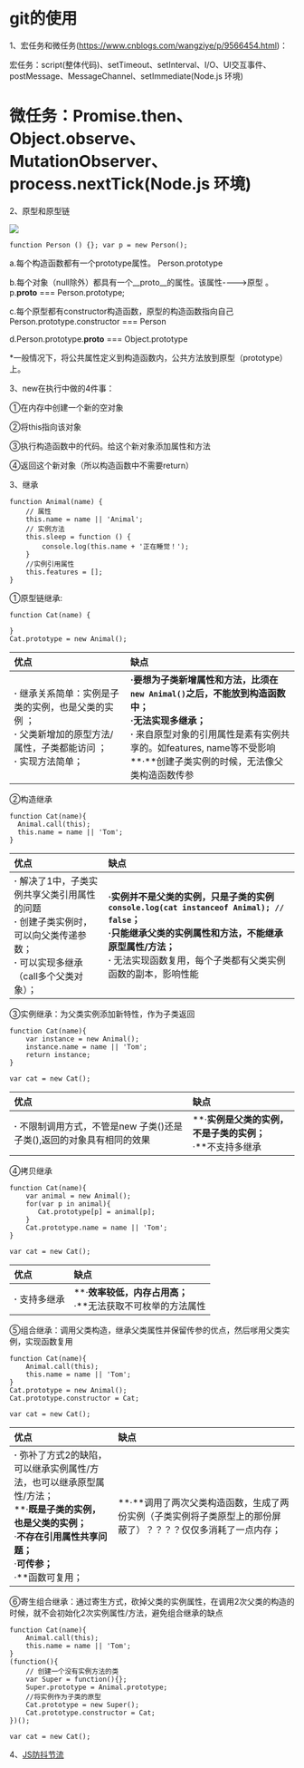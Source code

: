 # git的使用
1、宏任务和微任务(https://www.cnblogs.com/wangziye/p/9566454.html)：

宏任务：script(整体代码)、setTimeout、setInterval、I/O、UI交互事件、postMessage、MessageChannel、setImmediate(Node.js 环境)

微任务：Promise.then、Object.observe、MutationObserver、process.nextTick(Node.js 环境)
==========================
2、原型和原型链

![](https://www.showdoc.com.cn/server/api/attachment/visitFile?sign=42d11cfa21a4a45b114f7cc19cc3bedd)

`
function Person () {};
var p = new Person();
`

a.每个构造函数都有一个prototype属性。 Person.prototype

b.每个对象（null除外）都具有一个__proto__的属性。该属性---->原型 。 p.__proto__ === Person.prototype;

c.每个原型都有constructor构造函数，原型的构造函数指向自己   Person.prototype.constructor === Person

d.Person.prototype.__proto__ === Object.prototype

*一般情况下，将公共属性定义到构造函数内，公共方法放到原型（prototype）上。

3、new在执行中做的4件事：

①在内存中创建一个新的空对象

②将this指向该对象

③执行构造函数中的代码。给这个新对象添加属性和方法

④返回这个新对象（所以构造函数中不需要return）

3、继承
```
function Animal(name) {
    // 属性
    this.name = name || 'Animal';
    // 实例方法
    this.sleep = function () {
        console.log(this.name + '正在睡觉！');
    }
    //实例引用属性
    this.features = [];
}

```

①原型链继承: 
```
function Cat(name) {

}
Cat.prototype = new Animal();
```

|优点|缺点|
|:----                                                          |:-------    |
|**·** 继承关系简单：实例是子类的实例，也是父类的实例 ；</br>**·** 父类新增加的原型方法/属性，子类都能访问 ；</br> **·** 实现方法简单；      | **·**要想为子类新增属性和方法，比须在`new Animal()`之后，不能放到构造函数中；</br>**·**无法实现多继承；</br>**·** 来自原型对象的引用属性是素有实例共享的。如features,  name等不受影响</br>**·**创建子类实例的时候，无法像父类构造函数传参   | 

②构造继承
```
function Cat(name){
  Animal.call(this);
  this.name = name || 'Tom';
}
```
|优点|缺点|
|:----                                                          |:-------    |
|**·** 解决了1中，子类实例共享父类引用属性的问题</br>**·** 创建子类实例时，可以向父类传递参数；</br> **·** 可以实现多继承（call多个父类对象）；      | **·**实例并不是父类的实例，只是子类的实例`console.log(cat instanceof Animal); // false`；</br>**·**只能继承父类的实例属性和方法，不能继承原型属性/方法；</br>**·** 无法实现函数复用，每个子类都有父类实例函数的副本，影响性能</br>  | 

③实例继承：为父类实例添加新特性，作为子类返回
```
function Cat(name){
    var instance = new Animal();
    instance.name = name || 'Tom';
    return instance;
}

var cat = new Cat();
```
|优点|缺点|
|:----                                                          |:-------    |
|**·** 不限制调用方式，不管是new 子类()还是子类(),返回的对象具有相同的效果</br>| **·**实例是父类的实例，不是子类的实例；</br>**·**不支持多继承 |

④拷贝继承
```
function Cat(name){
    var animal = new Animal();
    for(var p in animal){
       Cat.prototype[p] = animal[p];
    }
    Cat.prototype.name = name || 'Tom';
}

var cat = new Cat();
```
|优点|缺点|
|:----                                                          |:-------    |
|**·** 支持多继承| **·**效率较低，内存占用高；</br>**·**无法获取不可枚举的方法属性 |

⑤组合继承：调用父类构造，继承父类属性并保留传参的优点，然后嗲用父类实例，实现函数复用
```
function Cat(name){
    Animal.call(this);
    this.name = name || 'Tom';
}
Cat.prototype = new Animal();
Cat.prototype.constructor = Cat;

var cat = new Cat();
```
|优点|缺点|
|:----                                                          |:-------    |
|**·** 弥补了方式2的缺陷，可以继承实例属性/方法，也可以继承原型属性/方法；<br/>**·**既是子类的实例，也是父类的实例；<br/>**·**不存在引用属性共享问题；<br/>**·**可传参；<br/>**·**函数可复用；| **·**调用了两次父类构造函数，生成了两份实例（子类实例将子类原型上的那份屏蔽了）？？？？仅仅多消耗了一点内存； |


⑥寄生组合继承：通过寄生方式，砍掉父类的实例属性，在调用2次父类的构造的时候，就不会初始化2次实例属性/方法，避免组合继承的缺点
```
function Cat(name){
    Animal.call(this);
    this.name = name || 'Tom';
}
(function(){
    // 创建一个没有实例方法的类
    var Super = function(){};
    Super.prototype = Animal.prototype;
    //将实例作为子类的原型
    Cat.prototype = new Super();
    Cat.prototype.constructor = Cat;
})();

var cat = new Cat();
```


4、[JS防抖节流](https://github.com/TalkInDream/interview/tree/master/js/%E5%9F%BA%E7%A1%80/JS防抖节流.md "JS防抖节流")